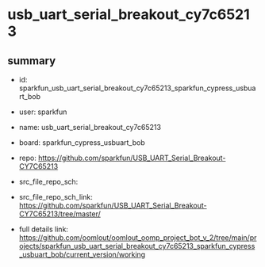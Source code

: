 # usb_uart_serial_breakout_cy7c65213
 
## summary 
* id: sparkfun_usb_uart_serial_breakout_cy7c65213_sparkfun_cypress_usbuart_bob
* user: sparkfun
* name: usb_uart_serial_breakout_cy7c65213
* board: sparkfun_cypress_usbuart_bob
* repo: https://github.com/sparkfun/USB_UART_Serial_Breakout-CY7C65213



* src_file_repo_sch: 
* src_file_repo_sch_link: https://github.com/sparkfun/USB_UART_Serial_Breakout-CY7C65213/tree/master/
* full details link: https://github.com/oomlout/oomlout_oomp_project_bot_v_2/tree/main/projects/sparkfun_usb_uart_serial_breakout_cy7c65213_sparkfun_cypress_usbuart_bob/current_version/working  







